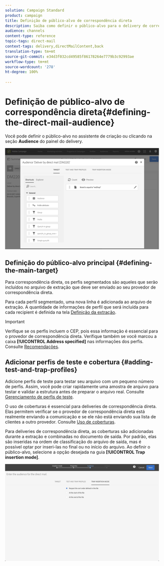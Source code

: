```yaml
---
solution: Campaign Standard
product: campaign
title: Definição de público-alvo de correspondência direta
description: Saiba como definir o público-alvo para o delivery de correspondência direta.
audience: channels
content-type: reference
topic-tags: direct-mail
context-tags: delivery,directMailContent,back
translation-type: tm+mt
source-git-commit: e34d3f032cd49585f86178264e7779b3c92993ae
workflow-type: tm+mt
source-wordcount: '278'
ht-degree: 100%

---
```



# Definição de público-alvo de correspondência direta{#defining-the-direct-mail-audience}

Você pode definir o público-alvo no assistente de criação ou clicando na seção **Audience** do painel do delivery.

![](assets/direct_mail_15.png)

## Definição do público-alvo principal {#defining-the-main-target}

Para correspondência direta, os perfis segmentados são aqueles que serão incluídos no arquivo de extração que deve ser enviado ao seu provedor de correspondência direta.

Para cada perfil segmentado, uma nova linha é adicionada ao arquivo de extração. A quantidade de informações de perfil que será incluída para cada recipient é definida na tela [Definição da extração](../../channels/using/defining-the-direct-mail-content.md#defining-the-extraction).

>[!IMPORTANT]
>
>Verifique se os perfis incluem o CEP, pois essa informação é essencial para o provedor de correspondência direta. Verifique também se você marcou a caixa **[!UICONTROL Address specified]** nas informações dos perfis. Consulte [Recomendações](../../channels/using/about-direct-mail.md#recommendations).

## Adicionar perfis de teste e cobertura {#adding-test-and-trap-profiles}

Adicione perfis de teste para testar seu arquivo com um pequeno número de perfis. Assim, você pode criar rapidamente uma amostra de arquivo para testar e validar a estrutura antes de preparar o arquivo real. Consulte [Gerenciamento de perfis de teste](../../audiences/using/managing-test-profiles.md).

O uso de coberturas é essencial para deliveries de correspondência direta. Elas permitem verificar se o provedor de correspondência direta está realmente enviando a comunicação e se ele não está enviando sua lista de clientes a outro provedor. Consulte [Uso de coberturas](../../sending/using/using-traps.md).

Para deliveries de correspondência direta, as coberturas são adicionadas durante a extração e combinadas no documento de saída. Por padrão, elas são inseridas na ordem de classificação do arquivo de saída, mas é possível optar por inseri-las no final ou no início do arquivo. Ao definir o público-alvo, selecione a opção desejada na guia **[!UICONTROL Trap insertion mode]**.

![](assets/direct_mail_trap_insertion_mode.png)

